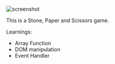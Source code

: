 ![screenshot](https://github.com/user-attachments/assets/09be419c-22cb-4fe5-a6b6-e3add5e76677)

This is a Stone, Paper and Scissors game.

Learnings:

- Array Function
- DOM manipulation
- Event Handler
